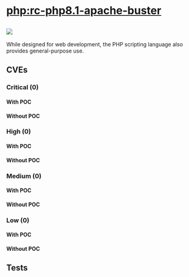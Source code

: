 # [php:rc-php8.1-apache-buster](https://hub.docker.com/_/php?tab=tags)
![](https://img.shields.io/static/v1?label=tag&message=rc-php8.1-apache-buster&color=blue)
---
<p>
While designed for web development, the PHP scripting language also provides general-purpose use.
</p>

## CVEs
### Critical (0)
#### With POC

#### Without POC


### High (0)
#### With POC

#### Without POC


### Medium (0)
#### With POC

#### Without POC


### Low (0)
#### With POC

#### Without POC


## Tests

